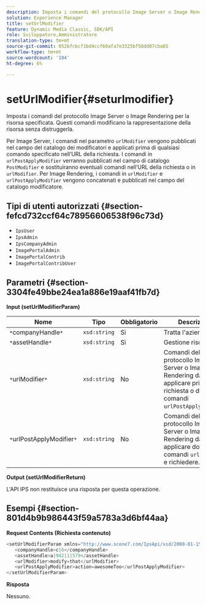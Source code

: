```yaml
---
description: Imposta i comandi del protocollo Image Server o Image Rendering per la risorsa specificata. Questi comandi modificano la rappresentazione della risorsa senza distruggerla.
solution: Experience Manager
title: setUrlModifier
feature: Dynamic Media Classic, SDK/API
role: Sviluppatore,Amministratore
translation-type: tm+mt
source-git-commit: 052bfcbcf1bd4ccf60afa7e3325bf58dd07cba85
workflow-type: tm+mt
source-wordcount: '184'
ht-degree: 6%

---
```



# setUrlModifier{#seturlmodifier}

Imposta i comandi del protocollo Image Server o Image Rendering per la risorsa specificata. Questi comandi modificano la rappresentazione della risorsa senza distruggerla.

Per Image Server, i comandi nel parametro `urlModifier` vengono pubblicati nel campo del catalogo dei modificatori e applicati prima di qualsiasi comando specificato nell’URL della richiesta. I comandi in `urlPostApplyModifier` verranno pubblicati nel campo di catalogo `PostModifier` e sostituiranno eventuali comandi nell’URL della richiesta o in `urlModifier`. Per Image Rendering, i comandi in `urlModifier` e `urlPostApplyModifier` vengono concatenati e pubblicati nel campo del catalogo modificatore.

## Tipi di utenti autorizzati {#section-fefcd732ccf64c78956606538f96c73d}

* `IpsUser`
* `IpsAdmin`
* `IpsCompanyAdmin`
* `ImagePortalAdmin`
* `ImagePortalContrib`
* `ImagePortalContribUser`

## Parametri {#section-3304fe49bbe24ea1a886e19aaf41fb7d}

**Input (setUrlModifierParam)**

| Nome | Tipo | Obbligatorio | Descrizione |
|---|---|---|---|
| `*`companyHandle`*` | `xsd:string` | Sì | Tratta l&#39;azienda. |
| `*`assetHandle`*` | `xsd:string` | Sì | Gestione risorse. |
| `*`urlModifier`*` | `xsd:string` | No | Comandi del protocollo Image Server o Image Rendering da applicare prima della richiesta o dei comandi `urlPostApplyModifier`. |
| `*`urlPostApplyModifier`*` | `xsd:string` | No | Comandi del protocollo Image Server o Image Rendering da applicare dopo i comandi `urlModifier` e richiedere. |

**Output (setUrlModifierReturn)**

L&#39;API IPS non restituisce una risposta per questa operazione.

## Esempi {#section-801d4b9b986443f59a5783a3d6bf44aa}

**Request Contents (Richiesta contenuto)**

```java
<setUrlModifierParam xmlns="http://www.scene7.com/IpsApi/xsd/2008-01-15">
   <companyHandle>c|6</companyHandle>
   <assetHandle>a|942|1|579</assetHandle>
   <urlModifier>modify=that</urlModifier>
   <urlPostApplyModifier>action=awesomeToo</urlPostApplyModifier>
</setUrlModifierParam>
```

**Risposta**

Nessuno.
